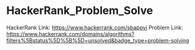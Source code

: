 # HackerRank_Problem_Solve
HackerRank Link: https://www.hackerrank.com/sbappyi
Problem Link: https://www.hackerrank.com/domains/algorithms?filters%5Bstatus%5D%5B%5D=unsolved&badge_type=problem-solving
